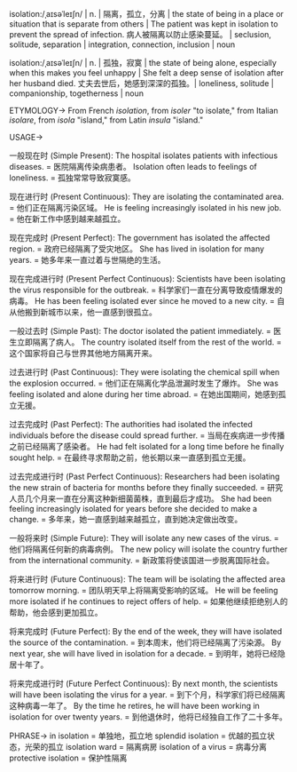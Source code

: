 isolation:/ˌaɪsəˈleɪʃn/ | n. | 隔离，孤立，分离 | the state of being in a place or situation that is separate from others |  The patient was kept in isolation to prevent the spread of infection.  病人被隔离以防止感染蔓延。 | seclusion, solitude, separation | integration, connection, inclusion | noun

isolation:/ˌaɪsəˈleɪʃn/ | n. | 孤独，寂寞 | the state of being alone, especially when this makes you feel unhappy |  She felt a deep sense of isolation after her husband died.  丈夫去世后，她感到深深的孤独。| loneliness, solitude | companionship, togetherness | noun


ETYMOLOGY->
From French *isolation*, from *isoler* "to isolate," from Italian *isolare*, from *isola* "island," from Latin *insula* "island."


USAGE->

一般现在时 (Simple Present):
The hospital isolates patients with infectious diseases. = 医院隔离传染病患者。
Isolation often leads to feelings of loneliness. = 孤独常常导致寂寞感。

现在进行时 (Present Continuous):
They are isolating the contaminated area. = 他们正在隔离污染区域。
He is feeling increasingly isolated in his new job. = 他在新工作中感到越来越孤立。

现在完成时 (Present Perfect):
The government has isolated the affected region. = 政府已经隔离了受灾地区。
She has lived in isolation for many years. = 她多年来一直过着与世隔绝的生活。

现在完成进行时 (Present Perfect Continuous):
Scientists have been isolating the virus responsible for the outbreak. = 科学家们一直在分离导致疫情爆发的病毒。
He has been feeling isolated ever since he moved to a new city. = 自从他搬到新城市以来，他一直感到很孤立。


一般过去时 (Simple Past):
The doctor isolated the patient immediately. = 医生立即隔离了病人。
The country isolated itself from the rest of the world. =  这个国家将自己与世界其他地方隔离开来。

过去进行时 (Past Continuous):
They were isolating the chemical spill when the explosion occurred. = 他们正在隔离化学品泄漏时发生了爆炸。
She was feeling isolated and alone during her time abroad. = 在她出国期间，她感到孤立无援。


过去完成时 (Past Perfect):
The authorities had isolated the infected individuals before the disease could spread further. = 当局在疾病进一步传播之前已经隔离了感染者。
He had felt isolated for a long time before he finally sought help. = 在最终寻求帮助之前，他长期以来一直感到孤立无援。


过去完成进行时 (Past Perfect Continuous):
Researchers had been isolating the new strain of bacteria for months before they finally succeeded. = 研究人员几个月来一直在分离这种新细菌菌株，直到最后才成功。
She had been feeling increasingly isolated for years before she decided to make a change. = 多年来，她一直感到越来越孤立，直到她决定做出改变。


一般将来时 (Simple Future):
They will isolate any new cases of the virus. = 他们将隔离任何新的病毒病例。
The new policy will isolate the country further from the international community. = 新政策将使该国进一步脱离国际社会。

将来进行时 (Future Continuous):
The team will be isolating the affected area tomorrow morning. =  团队明天早上将隔离受影响的区域。
He will be feeling more isolated if he continues to reject offers of help. = 如果他继续拒绝别人的帮助，他会感到更加孤立。


将来完成时 (Future Perfect):
By the end of the week, they will have isolated the source of the contamination. = 到本周末，他们将已经隔离了污染源。
By next year, she will have lived in isolation for a decade. = 到明年，她将已经隐居十年了。


将来完成进行时 (Future Perfect Continuous):
By next month, the scientists will have been isolating the virus for a year. = 到下个月，科学家们将已经隔离这种病毒一年了。
By the time he retires, he will have been working in isolation for over twenty years. = 到他退休时，他将已经独自工作了二十多年。

PHRASE->
in isolation = 单独地，孤立地
splendid isolation = 优越的孤立状态，光荣的孤立
isolation ward = 隔离病房
isolation of a virus = 病毒分离
protective isolation = 保护性隔离



